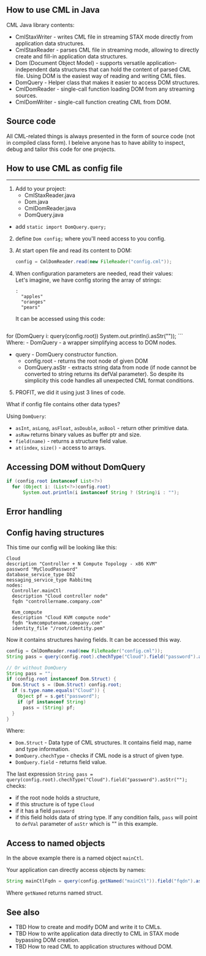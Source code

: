 ## How to use CML in Java

CML Java library contents:

- CmlStaxWriter - writes CML file in streaming STAX mode directly from application data structures.
- CmlStaxReader - parses CML file in streaming mode, allowing to directly create and fill-in application data structures.
- Dom (Document Object Model) - supports versatile application-independent data structures that can hold the content of parsed CML file.
Using DOM is the easiest way of reading and writing CML files.
- DomQuery - Helper class that makes it easier to access DOM structures.
- CmlDomReader - single-call function loading DOM from any streaming sources.
- CmlDomWriter - single-call function creating CML from DOM.

## Source code

All CML-related things is always presented in the form of source code (not in compiled class form).
I beleive anyone has to have ability to inspect, debug and tailor this code for one projects.

## How to use CML as config file
-----------------------------

1. Add to your project:
	- CmlStaxReader.java
	- Dom.java
	- CmlDomReader.java
	- DomQuery.java
  - add `static import DomQuery.query;`
2. define `Dom config;` where you'll need access to you config.
3. At start open file and read its content to DOM:
	```Java
	config = CmlDomReader.read(new FileReader("config.cml"));
	```
4. When configuration parameters are needed, read their values:\
	Let's imagine, we have config storing the array of strings:
	```
	:
	  "apples"
	  "oranges"
	  "pears"
	```
	It can be accessed using this code:

	```Java
  for (DomQuery i: query(config.root))
      System.out.println(i.asStr(""));
	```
	Where:
	- DomQuery - a wrapper simplifying access to DOM nodes.
  - query - DomQuery constructor function. 
	- config.root - returns the root node of given DOM
	- DomQuery.asStr - extracts string data from node (if node cannot be converted to string returns its defVal parameter).
	So despite its simplicity this code handles all unexpected CML format conditions.

5. PROFIT, we did it using just 3 lines of code.

What if config file contains other data types?

Using `DomQuery`:
- `asInt`, `asLong`, `asFloat`, `asDouble`, `asBool` - return other primitive data.
- `asRaw` returns binary values as buffer ptr and size.
- `field(name)` - returns a structure field value.
- `at(index`, `size()` - access to arrays.

## Accessing DOM without DomQuery
```Java
if (config.root instanceof List<?>)
  for (Object i: (List<?>)config.root)
      System.out.println(i instanceof String ? (String)i : "");
```

## Error handling



## Config having structures

This time our config will be looking like this:
```
Cloud
description "Controller + N Compute Topology - x86 KVM"
password "MyCloudPassword"
database_service_type Db2
messaging_service_type Rabbitmq
nodes:
  Controller.mainCtl
  description "Cloud controller node"
  fqdn "controllername.company.com"

  Kvm_compute
  description "Cloud KVM compute node"
  fqdn "kvmcomputename.company.com"
  identity_file "/root/identity.pem"
```
Now it contains structures having fields.
It can be accessed this way.
```Java
config = CmlDomReader.read(new FileReader("config.cml"));
String pass = query(config.root).chechType("Cloud").field("password").asStr("");

// Or without DomQuery
String pass = "";
if (config.root instanceof Dom.Struct) {
  Dom.Struct s = (Dom.Struct) config.root;
  if (s.type.name.equals("Cloud")) {
    Object pf = s.get("password");
    if (pf instanceof String)
      pass = (String) pf;
  }
}
```
Where:
- `Dom.Struct` - Data type of CML structures. It contains field map, name and type information.
- `DomQuery.chechType` - checks if CML node is a struct of given type.
- `DomQuery.field` - returns field value.

The last expression `String pass = query(config.root).chechType("Cloud").field("password").asStr("");`
checks:
- if the root node holds a structure,
- if this structure is of type `Cloud`
- if it has a field `password`
- if this field holds data of string type.
If any condition fails, `pass` will point to `defVal` parameter of `asStr` which  is "" in this example. 

## Access to named objects
In the above example there is a named object `mainCtl`.

Your application can directly access objects by names:
```Java
String mainCtlFqdn = query(config.getNamed("mainCtl")).field("fqdn").asStr("");
```
Where `getNamed` returns named struct.

## See also
- TBD How to create and modify DOM and write it to CMLs.
- TBD How to write application data directly to CML in STAX mode bypassing DOM creation.
- TBD How to read CML to application structures withoud DOM.
